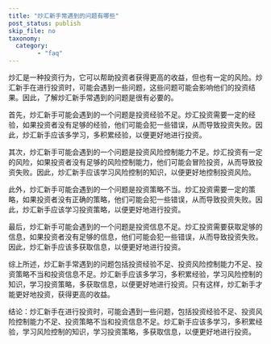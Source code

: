 ```yaml
---
title: "炒汇新手常遇到的问题有哪些"
post_status: publish
skip_file: no
taxonomy:
  category:
        - "faq"
---
```


炒汇是一种投资行为，它可以帮助投资者获得更高的收益，但也有一定的风险。炒汇新手在进行投资时，可能会遇到一些问题，这些问题可能会影响他们的投资结果。因此，了解炒汇新手常遇到的问题是很有必要的。

首先，炒汇新手可能会遇到的一个问题是投资经验不足。炒汇投资需要一定的经验，如果投资者没有足够的经验，他们可能会犯一些错误，从而导致投资失败。因此，炒汇新手应该多学习，多积累经验，以便更好地进行投资。

其次，炒汇新手可能会遇到的一个问题是投资风险控制能力不足。炒汇投资有一定的风险，如果投资者没有足够的风险控制能力，他们可能会冒险投资，从而导致投资失败。因此，炒汇新手应该学习风险控制的知识，以便更好地控制投资风险。

此外，炒汇新手可能会遇到的一个问题是投资策略不当。炒汇投资需要一定的策略，如果投资者没有正确的策略，他们可能会犯一些错误，从而导致投资失败。因此，炒汇新手应该学习投资策略，以便更好地进行投资。

最后，炒汇新手可能会遇到的一个问题是投资信息不足。炒汇投资需要获取足够的信息，如果投资者没有足够的信息，他们可能会犯一些错误，从而导致投资失败。因此，炒汇新手应该多获取信息，以便更好地进行投资。

综上所述，炒汇新手常遇到的问题包括投资经验不足、投资风险控制能力不足、投资策略不当和投资信息不足。炒汇新手应该多学习，多积累经验，学习风险控制的知识，学习投资策略，多获取信息，以便更好地进行投资。只有这样，炒汇新手才能更好地投资，获得更高的收益。

结论：炒汇新手在进行投资时，可能会遇到一些问题，包括投资经验不足、投资风险控制能力不足、投资策略不当和投资信息不足。炒汇新手应该多学习，多积累经验，学习风险控制的知识，学习投资策略，多获取信息，以便更好地进行投资。

